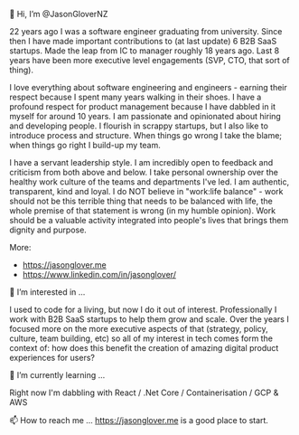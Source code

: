 👋 Hi, I’m @JasonGloverNZ

22 years ago I was a software engineer graduating from university. Since then I have made important contributions to (at last update) 6 B2B SaaS startups. Made the leap from IC to manager roughly 18 years ago. Last 8 years have been more executive level engagements (SVP, CTO, that sort of thing).

I love everything about software engineering and engineers - earning their respect because I spent many  years walking in their shoes. I have a profound respect for product management because I have dabbled in it myself for around 10 years. I am passionate and opinionated about hiring and developing people. I flourish in scrappy startups, but I also like to introduce process and structure. When things go wrong I take the blame; when things go right I build-up my team.

I have a servant leadership style. I am incredibly open to feedback and criticism from both above and below. I take personal ownership over the healthy work culture of the teams and departments I've led. I am authentic, transparent, kind and loyal. I do NOT believe in "work:life balance" - work should not be this terrible thing that needs to be balanced with life, the whole premise of that statement is wrong (in my humble opinion).  Work should be a valuable activity integrated into people's lives that brings them dignity and purpose.

More:
- https://jasonglover.me
- https://www.linkedin.com/in/jasonglover/

👀 I’m interested in ...

I used to code for a living, but now I do it out of interest.  Professionally I work with B2B SaaS startups to help them grow and scale.  Over the years I focused more on the more executive aspects of that (strategy, policy, culture, team building, etc) so all of my interest in tech comes form the context of: how does this benefit the creation of amazing digital product experiences for users?

🌱 I’m currently learning ...

Right now I'm dabbling with React / .Net Core / Containerisation / GCP & AWS

📫 How to reach me ...
https://jasonglover.me is a good place to start.
